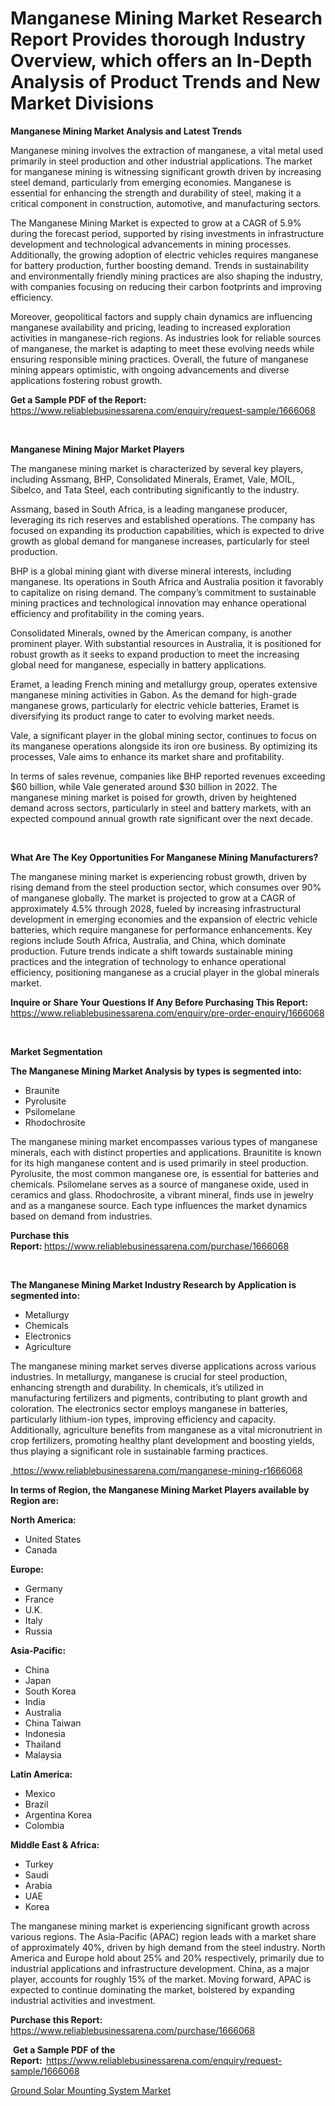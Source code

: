 <p><h1>Manganese Mining Market Research Report Provides thorough Industry Overview, which offers an In-Depth Analysis of Product Trends and New Market Divisions</h1></p><p><strong>Manganese Mining Market Analysis and Latest Trends</strong></p>
<p><p>Manganese mining involves the extraction of manganese, a vital metal used primarily in steel production and other industrial applications. The market for manganese mining is witnessing significant growth driven by increasing steel demand, particularly from emerging economies. Manganese is essential for enhancing the strength and durability of steel, making it a critical component in construction, automotive, and manufacturing sectors.</p><p>The Manganese Mining Market is expected to grow at a CAGR of 5.9% during the forecast period, supported by rising investments in infrastructure development and technological advancements in mining processes. Additionally, the growing adoption of electric vehicles requires manganese for battery production, further boosting demand. Trends in sustainability and environmentally friendly mining practices are also shaping the industry, with companies focusing on reducing their carbon footprints and improving efficiency. </p><p>Moreover, geopolitical factors and supply chain dynamics are influencing manganese availability and pricing, leading to increased exploration activities in manganese-rich regions. As industries look for reliable sources of manganese, the market is adapting to meet these evolving needs while ensuring responsible mining practices. Overall, the future of manganese mining appears optimistic, with ongoing advancements and diverse applications fostering robust growth.</p></p>
<p><strong>Get a Sample PDF of the Report:&nbsp;</strong> <a href="https://www.reliablebusinessarena.com/enquiry/request-sample/1666068?utm_campaign=3272&utm_medium=2&utm_source=Github&utm_content=ia&utm_term=07042025&utm_id=manganese-mining">https://www.reliablebusinessarena.com/enquiry/request-sample/1666068</a></p>
<p>&nbsp;</p>
<p><strong>Manganese Mining Major Market Players</strong></p>
<p><p>The manganese mining market is characterized by several key players, including Assmang, BHP, Consolidated Minerals, Eramet, Vale, MOIL, Sibelco, and Tata Steel, each contributing significantly to the industry. </p><p>Assmang, based in South Africa, is a leading manganese producer, leveraging its rich reserves and established operations. The company has focused on expanding its production capabilities, which is expected to drive growth as global demand for manganese increases, particularly for steel production.</p><p>BHP is a global mining giant with diverse mineral interests, including manganese. Its operations in South Africa and Australia position it favorably to capitalize on rising demand. The company’s commitment to sustainable mining practices and technological innovation may enhance operational efficiency and profitability in the coming years.</p><p>Consolidated Minerals, owned by the American company, is another prominent player. With substantial resources in Australia, it is positioned for robust growth as it seeks to expand production to meet the increasing global need for manganese, especially in battery applications.</p><p>Eramet, a leading French mining and metallurgy group, operates extensive manganese mining activities in Gabon. As the demand for high-grade manganese grows, particularly for electric vehicle batteries, Eramet is diversifying its product range to cater to evolving market needs.</p><p>Vale, a significant player in the global mining sector, continues to focus on its manganese operations alongside its iron ore business. By optimizing its processes, Vale aims to enhance its market share and profitability.</p><p>In terms of sales revenue, companies like BHP reported revenues exceeding $60 billion, while Vale generated around $30 billion in 2022. The manganese mining market is poised for growth, driven by heightened demand across sectors, particularly in steel and battery markets, with an expected compound annual growth rate significant over the next decade.</p></p>
<p>&nbsp;</p>
<p><strong>What Are The Key Opportunities For Manganese Mining Manufacturers?</strong></p>
<p><p>The manganese mining market is experiencing robust growth, driven by rising demand from the steel production sector, which consumes over 90% of manganese globally. The market is projected to grow at a CAGR of approximately 4.5% through 2028, fueled by increasing infrastructural development in emerging economies and the expansion of electric vehicle batteries, which require manganese for performance enhancements. Key regions include South Africa, Australia, and China, which dominate production. Future trends indicate a shift towards sustainable mining practices and the integration of technology to enhance operational efficiency, positioning manganese as a crucial player in the global minerals market.</p></p>
<p><strong>Inquire or Share Your Questions If Any Before Purchasing This Report:</strong> <a href="https://www.reliablebusinessarena.com/enquiry/pre-order-enquiry/1666068?utm_campaign=3272&utm_medium=2&utm_source=Github&utm_content=ia&utm_term=07042025&utm_id=manganese-mining">https://www.reliablebusinessarena.com/enquiry/pre-order-enquiry/1666068</a></p>
<p>&nbsp;</p>
<p><strong>Market Segmentation</strong></p>
<p><strong>The Manganese Mining Market Analysis by types is segmented into:</strong></p>
<p><ul><li>Braunite</li><li>Pyrolusite</li><li>Psilomelane</li><li>Rhodochrosite</li></ul></p>
<p><p>The manganese mining market encompasses various types of manganese minerals, each with distinct properties and applications. Braunitite is known for its high manganese content and is used primarily in steel production. Pyrolusite, the most common manganese ore, is essential for batteries and chemicals. Psilomelane serves as a source of manganese oxide, used in ceramics and glass. Rhodochrosite, a vibrant mineral, finds use in jewelry and as a manganese source. Each type influences the market dynamics based on demand from industries.</p></p>
<p><strong>Purchase this Report:&nbsp;</strong><a href="https://www.reliablebusinessarena.com/purchase/1666068?utm_campaign=3272&utm_medium=2&utm_source=Github&utm_content=ia&utm_term=07042025&utm_id=manganese-mining">https://www.reliablebusinessarena.com/purchase/1666068</a></p>
<p>&nbsp;</p>
<p><strong>The Manganese Mining Market Industry Research by Application is segmented into:</strong></p>
<p><ul><li>Metallurgy</li><li>Chemicals</li><li>Electronics</li><li>Agriculture</li></ul></p>
<p><p>The manganese mining market serves diverse applications across various industries. In metallurgy, manganese is crucial for steel production, enhancing strength and durability. In chemicals, it’s utilized in manufacturing fertilizers and pigments, contributing to plant growth and coloration. The electronics sector employs manganese in batteries, particularly lithium-ion types, improving efficiency and capacity. Additionally, agriculture benefits from manganese as a vital micronutrient in crop fertilizers, promoting healthy plant development and boosting yields, thus playing a significant role in sustainable farming practices.</p></p>
<p><a href="https://www.reliablebusinessarena.com/manganese-mining-r1666068?utm_campaign=3272&utm_medium=2&utm_source=Github&utm_content=ia&utm_term=07042025&utm_id=manganese-mining">&nbsp;https://www.reliablebusinessarena.com/manganese-mining-r1666068</a></p>
<p><strong>In terms of Region, the Manganese Mining Market Players available by Region are:</strong></p>
<p>
    <p> <strong> North America: </strong>
        <ul>
            <li>United States</li>
            <li>Canada</li>
        </ul>
        </p> 
    <p> <strong> Europe: </strong>
        <ul>
            <li>Germany</li>
            <li>France</li>
            <li>U.K.</li>
            <li>Italy</li>
            <li>Russia</li>
        </ul>
        </p> 
    <p> <strong> Asia-Pacific: </strong>
        <ul>
            <li>China</li>
            <li>Japan</li>
            <li>South Korea</li>
            <li>India</li>
            <li>Australia</li>
            <li>China Taiwan</li>
            <li>Indonesia</li>
            <li>Thailand</li>
            <li>Malaysia</li>
        </ul>
        </p> 
    <p> <strong> Latin America: </strong>
        <ul>
            <li>Mexico</li>
            <li>Brazil</li>
            <li>Argentina Korea</li>
            <li>Colombia</li>
        </ul>
        </p> 
    <p> <strong> Middle East & Africa: </strong>
        <ul>
            <li>Turkey</li>
            <li>Saudi</li>
            <li>Arabia</li>
            <li>UAE</li>
            <li>Korea</li>
        </ul>
    </p>
    </p>
<p><p>The manganese mining market is experiencing significant growth across various regions. The Asia-Pacific (APAC) region leads with a market share of approximately 40%, driven by high demand from the steel industry. North America and Europe hold about 25% and 20% respectively, primarily due to industrial applications and infrastructure development. China, as a major player, accounts for roughly 15% of the market. Moving forward, APAC is expected to continue dominating the market, bolstered by expanding industrial activities and investment.</p></p>
<p><strong>Purchase this Report: </strong><a href="https://www.reliablebusinessarena.com/purchase/1666068?utm_campaign=3272&utm_medium=2&utm_source=Github&utm_content=ia&utm_term=07042025&utm_id=manganese-mining">https://www.reliablebusinessarena.com/purchase/1666068</a></p>
<p>&nbsp;<strong>Get a Sample PDF of the Report:&nbsp;&nbsp;</strong><a href="https://www.reliablebusinessarena.com/enquiry/request-sample/1666068?utm_campaign=3272&utm_medium=2&utm_source=Github&utm_content=ia&utm_term=07042025&utm_id=manganese-mining">https://www.reliablebusinessarena.com/enquiry/request-sample/1666068</a></p>
<p><strong></strong></p>
<p><p><a href="https://github.com/akermigarib/Market-Research-Report-List-1/blob/main/ground-solar-mounting-system-market.md?utm_campaign=3272&utm_medium=2&utm_source=Github&utm_content=ia&utm_term=07042025&utm_id=manganese-mining">Ground Solar Mounting System Market</a></p></p>